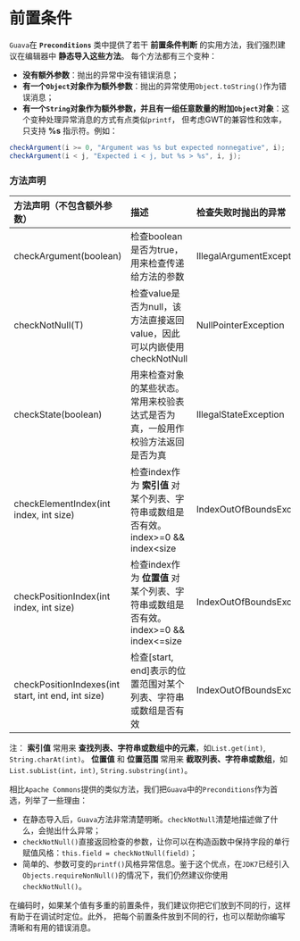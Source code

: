 前置条件
========================================================
`Guava`在 **`Preconditions`** 类中提供了若干 **前置条件判断** 的实用方法，我们强烈建议在编辑器中 **静态导入这些方法**。
每个方法都有三个变种：

+ **没有额外参数**：抛出的异常中没有错误消息；
+ **有一个`Object`对象作为额外参数**：抛出的异常使用`Object.toString()`作为错误消息；
+ **有一个`String`对象作为额外参数，并且有一组任意数量的附加`Object`对象**：这个变种处理异常消息的方式有点类似`printf`，
但考虑GWT的兼容性和效率，只支持 **%s** 指示符。例如：
```java
checkArgument(i >= 0, "Argument was %s but expected nonnegative", i);
checkArgument(i < j, "Expected i < j, but %s > %s", i, j);
```

### 方法声明

| 方法声明（不包含额外参数） | 描述 | 检查失败时抛出的异常 |
| :-------------- | :--------- | :----------------|
| checkArgument(boolean) | 检查boolean是否为true，用来检查传递给方法的参数 | IllegalArgumentException |
| checkNotNull(T) | 检查value是否为null，该方法直接返回value，因此可以内嵌使用checkNotNull | NullPointerException |
| checkState(boolean) | 用来检查对象的某些状态。常用来校验表达式是否为真，一般用作校验方法返回是否为真 | IllegalStateException |
| checkElementIndex(int index, int size) | 检查index作为 **索引值** 对某个列表、字符串或数组是否有效。index>=0 && index<size | IndexOutOfBoundsException |
| checkPositionIndex(int index, int size) | 检查index作为 **位置值** 对某个列表、字符串或数组是否有效。index>=0 && index<=size | IndexOutOfBoundsException |
| checkPositionIndexes(int start, int end, int size) | 检查[start, end]表示的位置范围对某个列表、字符串或数组是否有效 | IndexOutOfBoundsException |

注： **索引值** 常用来 **查找列表、字符串或数组中的元素**，如`List.get(int)`, `String.charAt(int)`。
**位置值** 和 **位置范围** 常用来 **截取列表、字符串或数组**，如`List.subList(int，int)`, `String.substring(int)`。

相比`Apache Commons`提供的类似方法，我们把`Guava`中的`Preconditions`作为首选，列举了一些理由：

+ 在静态导入后，`Guava`方法非常清楚明晰。`checkNotNull`清楚地描述做了什么，会抛出什么异常；
+ `checkNotNull()`直接返回检查的参数，让你可以在构造函数中保持字段的单行赋值风格：`this.field = checkNotNull(field)`；
+ 简单的、参数可变的`printf()`风格异常信息。鉴于这个优点，在`JDK7`已经引入`Objects.requireNonNull()`的情况下，我们仍然建议你使用`checkNotNull()`。

在编码时，如果某个值有多重的前置条件，我们建议你把它们放到不同的行，这样有助于在调试时定位。此外，
把每个前置条件放到不同的行，也可以帮助你编写清晰和有用的错误消息。
